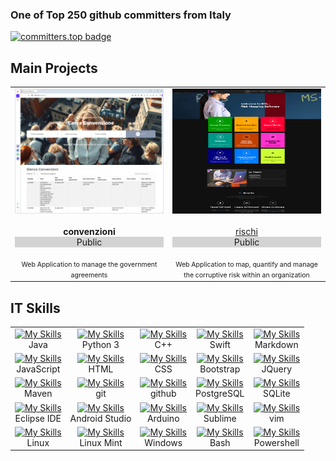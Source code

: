 ### One of Top 250 github committers from Italy

[![committers.top badge](https://user-badge.committers.top/italy/gbetorre.svg)](https://user-badge.committers.top/italy/gbetorre)

## Main Projects

<table>
    <tr>
        <td width="50%" align="center">
            <img src="https://raw.githubusercontent.com/gbetorre/convenzioni/refs/heads/main/col/src/main/webapp/assets/images/screenshot/landing0.13.png" width="300" height="200">
            <br><br> 
            <a href="https://github.com/gbetorre/convenzioni/" style="text-decoration:none;">
                <strong>convenzioni</strong>
            </a>     
            <div class="badge badge-pill text-dark" style="background:lightgray">Public</div> <br> 
            <span style="font-size:75%">Web Application to manage the government agreements</span>
        </td>
        <td width="50%" align="center">
            <img src="https://raw.githubusercontent.com/gbetorre/rischi/659b4580dc206840dd26230587b8f75ee7d670b4/web/img/screenshot/landing2.27.png" width="300" height="200">
            <br><br> 
            <a href="https://github.com/gbetorre/rischi/" data-view-component="true" class="Link mr-1 text-bold wb-break-word">
                <span class="repo">rischi</span>
            </a>
            <div class="badge badge-pill text-dark" style="background:lightgray">Public</div> <br> 
            <span style="font-size:75%">Web Application to map, quantify and manage the corruptive risk within an organization</span>
        </td>
    </tr>
</table>

## IT Skills
 
|             |             |               |               |               |
|   :----:    |    :----:   |     :----:    |     :----:    |     :----:    |
|[![My Skills](https://skillicons.dev/icons?i=java&theme=light)](https://skillicons.dev) <br> Java | [![My Skills](https://skillicons.dev/icons?i=py)](https://skillicons.dev) <br> Python 3 | [![My Skills](https://skillicons.dev/icons?i=cpp)](https://skillicons.dev) <br> C++  | [![My Skills](https://skillicons.dev/icons?i=swift)](https://skillicons.dev) <br> Swift   |  [![My Skills](https://skillicons.dev/icons?i=md)](https://skillicons.dev) <br> Markdown   |
|[![My Skills](https://skillicons.dev/icons?i=js)](https://skillicons.dev) <br> JavaScript | [![My Skills](https://skillicons.dev/icons?i=html)](https://skillicons.dev) <br> HTML | [![My Skills](https://skillicons.dev/icons?i=css)](https://skillicons.dev) <br> CSS  | [![My Skills](https://skillicons.dev/icons?i=bootstrap)](https://skillicons.dev) <br> Bootstrap | [![My Skills](https://skillicons.dev/icons?i=jquery)](https://skillicons.dev) <br> JQuery |
|[![My Skills](https://skillicons.dev/icons?i=maven)](https://skillicons.dev) <br> Maven | [![My Skills](https://skillicons.dev/icons?i=git)](https://skillicons.dev) <br> git | [![My Skills](https://skillicons.dev/icons?i=github)](https://skillicons.dev) <br> github  | [![My Skills](https://skillicons.dev/icons?i=postgres)](https://skillicons.dev) <br> PostgreSQL | [![My Skills](https://skillicons.dev/icons?i=sqlite)](https://skillicons.dev) <br> SQLite |
|[![My Skills](https://skillicons.dev/icons?i=eclipse)](https://skillicons.dev) <br> Eclipse IDE  | [![My Skills](https://skillicons.dev/icons?i=androidstudio)](https://skillicons.dev) <br> Android Studio  | [![My Skills](https://skillicons.dev/icons?i=arduino)](https://skillicons.dev) <br> Arduino      | [![My Skills](https://skillicons.dev/icons?i=sublime)](https://skillicons.dev) <br> Sublime      | [![My Skills](https://skillicons.dev/icons?i=vim)](https://skillicons.dev) <br> vim      |
|[![My Skills](https://skillicons.dev/icons?i=linux)](https://skillicons.dev) <br> Linux  | [![My Skills](https://skillicons.dev/icons?i=mint)](https://skillicons.dev) <br> Linux Mint  | [![My Skills](https://skillicons.dev/icons?i=windows)](https://skillicons.dev) <br> Windows      | [![My Skills](https://skillicons.dev/icons?i=bash)](https://skillicons.dev) <br> Bash      | [![My Skills](https://skillicons.dev/icons?i=powershell)](https://skillicons.dev) <br> Powershell      |


<!--
**gbetorre/gbetorre** is a ✨ _special_ ✨ repository because its `README.md` (this file) appears on your GitHub profile.

Here are some ideas to get you started:

- 🔭 I’m currently working on ...
- 🌱 I’m currently learning ...
- 👯 I’m looking to collaborate on ...
- 🤔 I’m looking for help with ...
- 💬 Ask me about ...
- 📫 How to reach me: ...
- 😄 Pronouns: ...
- ⚡ Fun fact: ...
-->
